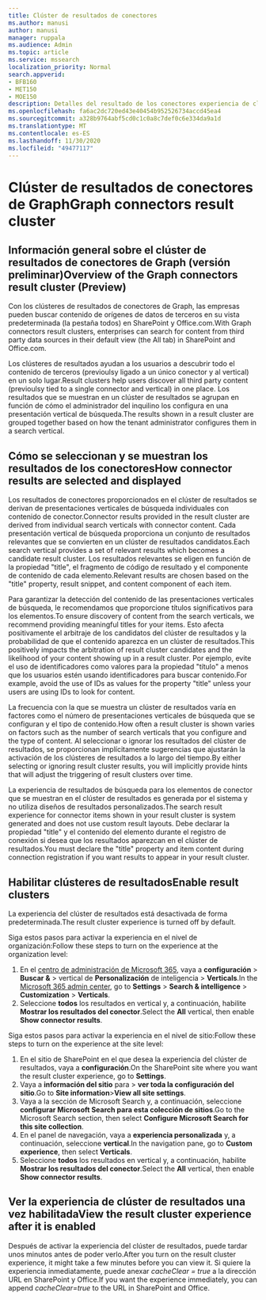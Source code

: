 ```yaml
---
title: Clúster de resultados de conectores
ms.author: manusi
author: manusi
manager: ruppala
ms.audience: Admin
ms.topic: article
ms.service: mssearch
localization_priority: Normal
search.appverid:
- BFB160
- MET150
- MOE150
description: Detalles del resultado de los conectores experiencia de clúster
ms.openlocfilehash: fa6ac2dc720ed43e40454b952526734accd45ea4
ms.sourcegitcommit: a328b9764abf5cd0c1c0a8c7def0c6e334da9a1d
ms.translationtype: MT
ms.contentlocale: es-ES
ms.lasthandoff: 11/30/2020
ms.locfileid: "49477117"
---
```

# <a name="graph-connectors-result-cluster"></a><span data-ttu-id="2dd7f-103">Clúster de resultados de conectores de Graph</span><span class="sxs-lookup"><span data-stu-id="2dd7f-103">Graph connectors result cluster</span></span>

## <a name="overview-of-the-graph-connectors-result-cluster-preview"></a><span data-ttu-id="2dd7f-104">Información general sobre el clúster de resultados de conectores de Graph (versión preliminar)</span><span class="sxs-lookup"><span data-stu-id="2dd7f-104">Overview of the Graph connectors result cluster (Preview)</span></span>  

<span data-ttu-id="2dd7f-105">Con los clústeres de resultados de conectores de Graph, las empresas pueden buscar contenido de orígenes de datos de terceros en su vista predeterminada (la pestaña todos) en SharePoint y Office.com.</span><span class="sxs-lookup"><span data-stu-id="2dd7f-105">With Graph connectors result clusters, enterprises can search for content from third party data sources in their default view (the All tab) in SharePoint and Office.com.</span></span>

<span data-ttu-id="2dd7f-106">Los clústeres de resultados ayudan a los usuarios a descubrir todo el contenido de terceros (previoulsy ligado a un único conector y al vertical) en un solo lugar.</span><span class="sxs-lookup"><span data-stu-id="2dd7f-106">Result clusters help users discover all third party content (previoulsy tied to a single connector and vertical) in one place.</span></span> <span data-ttu-id="2dd7f-107">Los resultados que se muestran en un clúster de resultados se agrupan en función de cómo el administrador del inquilino los configura en una presentación vertical de búsqueda.</span><span class="sxs-lookup"><span data-stu-id="2dd7f-107">The results shown in a result cluster are grouped together based on how the tenant administrator configures them in a search vertical.</span></span>  

## <a name="how-connector-results-are-selected-and-displayed"></a><span data-ttu-id="2dd7f-108">Cómo se seleccionan y se muestran los resultados de los conectores</span><span class="sxs-lookup"><span data-stu-id="2dd7f-108">How connector results are selected and displayed</span></span>

<span data-ttu-id="2dd7f-109">Los resultados de conectores proporcionados en el clúster de resultados se derivan de presentaciones verticales de búsqueda individuales con contenido de conector.</span><span class="sxs-lookup"><span data-stu-id="2dd7f-109">Connector results provided in the result cluster are derived from individual search verticals with connector content.</span></span> <span data-ttu-id="2dd7f-110">Cada presentación vertical de búsqueda proporciona un conjunto de resultados relevantes que se convierten en un clúster de resultados candidatos.</span><span class="sxs-lookup"><span data-stu-id="2dd7f-110">Each search vertical provides a set of relevant results which becomes a candidate result cluster.</span></span> <span data-ttu-id="2dd7f-111">Los resultados relevantes se eligen en función de la propiedad "title", el fragmento de código de resultado y el componente de contenido de cada elemento.</span><span class="sxs-lookup"><span data-stu-id="2dd7f-111">Relevant results are chosen based on the "title" property, result snippet, and content component of each item.</span></span>

<span data-ttu-id="2dd7f-112">Para garantizar la detección del contenido de las presentaciones verticales de búsqueda, le recomendamos que proporcione títulos significativos para los elementos.</span><span class="sxs-lookup"><span data-stu-id="2dd7f-112">To ensure discovery of content from the search verticals, we recommend providing meaningful titles for your items.</span></span> <span data-ttu-id="2dd7f-113">Esto afecta positivamente el arbitraje de los candidatos del clúster de resultados y la probabilidad de que el contenido aparezca en un clúster de resultados.</span><span class="sxs-lookup"><span data-stu-id="2dd7f-113">This positively impacts the arbitration of result cluster candidates and the likelihood of your content showing up in a result cluster.</span></span> <span data-ttu-id="2dd7f-114">Por ejemplo, evite el uso de identificadores como valores para la propiedad "título" a menos que los usuarios estén usando identificadores para buscar contenido.</span><span class="sxs-lookup"><span data-stu-id="2dd7f-114">For example, avoid the use of IDs as values for the property "title" unless your users are using IDs to look for content.</span></span>

<span data-ttu-id="2dd7f-115">La frecuencia con la que se muestra un clúster de resultados varía en factores como el número de presentaciones verticales de búsqueda que se configuran y el tipo de contenido.</span><span class="sxs-lookup"><span data-stu-id="2dd7f-115">How often a result cluster is shown varies on factors such as the number of search verticals that you configure and the type of content.</span></span> <span data-ttu-id="2dd7f-116">Al seleccionar o ignorar los resultados del clúster de resultados, se proporcionan implícitamente sugerencias que ajustarán la activación de los clústeres de resultados a lo largo del tiempo.</span><span class="sxs-lookup"><span data-stu-id="2dd7f-116">By either selecting or ignoring result cluster results, you will implicitly provide hints that will adjust the triggering of result clusters over time.</span></span>

<span data-ttu-id="2dd7f-117">La experiencia de resultados de búsqueda para los elementos de conector que se muestran en el clúster de resultados es generada por el sistema y no utiliza diseños de resultados personalizados.</span><span class="sxs-lookup"><span data-stu-id="2dd7f-117">The search result experience for connector items shown in your result cluster is system generated and does not use custom result layouts.</span></span> <span data-ttu-id="2dd7f-118">Debe declarar la propiedad "title" y el contenido del elemento durante el registro de conexión si desea que los resultados aparezcan en el clúster de resultados.</span><span class="sxs-lookup"><span data-stu-id="2dd7f-118">You must declare the "title" property and item content during connection registration if you want results to appear in your result cluster.</span></span>

## <a name="enable-result-clusters"></a><span data-ttu-id="2dd7f-119">Habilitar clústeres de resultados</span><span class="sxs-lookup"><span data-stu-id="2dd7f-119">Enable result clusters</span></span>
  
<span data-ttu-id="2dd7f-120">La experiencia del clúster de resultados está desactivada de forma predeterminada.</span><span class="sxs-lookup"><span data-stu-id="2dd7f-120">The result cluster experience is turned off by default.</span></span>  

<span data-ttu-id="2dd7f-121">Siga estos pasos para activar la experiencia en el nivel de organización:</span><span class="sxs-lookup"><span data-stu-id="2dd7f-121">Follow these steps to turn on the experience at the organization level:</span></span>

1. <span data-ttu-id="2dd7f-122">En el [centro de administración de Microsoft 365](https://admin.microsoft.com/), vaya a **configuración**  >  **Buscar &**  >  vertical de **Personalización** de inteligencia  >  **Verticals**.</span><span class="sxs-lookup"><span data-stu-id="2dd7f-122">In the [Microsoft 365 admin center](https://admin.microsoft.com/), go to **Settings** > **Search & intelligence** > **Customization** > **Verticals**.</span></span>  
2. <span data-ttu-id="2dd7f-123">Seleccione **todos** los resultados en vertical y, a continuación, habilite **Mostrar los resultados del conector**.</span><span class="sxs-lookup"><span data-stu-id="2dd7f-123">Select  the **All** vertical, then enable **Show connector results**.</span></span> 


<span data-ttu-id="2dd7f-124">Siga estos pasos para activar la experiencia en el nivel de sitio:</span><span class="sxs-lookup"><span data-stu-id="2dd7f-124">Follow these steps to turn on the experience at the site level:</span></span>

1. <span data-ttu-id="2dd7f-125">En el sitio de SharePoint en el que desea la experiencia del clúster de resultados, vaya a **configuración**.</span><span class="sxs-lookup"><span data-stu-id="2dd7f-125">On the SharePoint site where you want the result cluster experience, go to **Settings**.</span></span>
2. <span data-ttu-id="2dd7f-126">Vaya a **información del sitio** para > **ver toda la configuración del sitio**.</span><span class="sxs-lookup"><span data-stu-id="2dd7f-126">Go to **Site information**>**View all site settings**.</span></span>
3. <span data-ttu-id="2dd7f-127">Vaya a la sección de Microsoft Search y, a continuación, seleccione **configurar Microsoft Search para esta colección de sitios**.</span><span class="sxs-lookup"><span data-stu-id="2dd7f-127">Go to the Microsoft Search section, then select **Configure Microsoft Search for this site collection**.</span></span>
4. <span data-ttu-id="2dd7f-128">En el panel de navegación, vaya a **experiencia personalizada** y, a continuación, seleccione **vertical**.</span><span class="sxs-lookup"><span data-stu-id="2dd7f-128">In the navigation pane, go to **Custom experience**, then select **Verticals**.</span></span>
5. <span data-ttu-id="2dd7f-129">Seleccione **todos** los resultados en vertical y, a continuación, habilite **Mostrar los resultados del conector**.</span><span class="sxs-lookup"><span data-stu-id="2dd7f-129">Select the **All** vertical, then enable **Show connector results**.</span></span>

## <a name="view-the-result-cluster-experience-after-it-is-enabled"></a><span data-ttu-id="2dd7f-130">Ver la experiencia de clúster de resultados una vez habilitada</span><span class="sxs-lookup"><span data-stu-id="2dd7f-130">View the result cluster experience after it is enabled</span></span>

<span data-ttu-id="2dd7f-131">Después de activar la experiencia del clúster de resultados, puede tardar unos minutos antes de poder verlo.</span><span class="sxs-lookup"><span data-stu-id="2dd7f-131">After you turn on the result cluster experience, it might take a few minutes before you can view it.</span></span> <span data-ttu-id="2dd7f-132">Si quiere la experiencia inmediatamente, puede anexar *cacheClear = true* a la dirección URL en SharePoint y Office.</span><span class="sxs-lookup"><span data-stu-id="2dd7f-132">If you want the experience immediately, you can append *cacheClear=true* to the URL in SharePoint and Office.</span></span>
